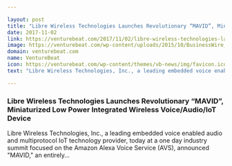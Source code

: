 ```yaml
---

layout: post
title: "Libre Wireless Technologies Launches Revolutionary “MAVID”, Miniaturized Low Power Integrated Wireless Voice/Audio/IoT Device"
date: 2017-11-02
link: https://venturebeat.com/2017/11/02/libre-wireless-technologies-launches-revolutionary-mavid-miniaturized-low-power-integrated-wireless-voiceaudioiot-device/
image: https://venturebeat.com/wp-content/uploads/2015/10/BusinessWire_FeaturedImage.jpg?fit=285%2C180&strip=all
domain: venturebeat.com
name: VentureBeat
icon: https://venturebeat.com/wp-content/themes/vb-news/img/favicon.ico
text: "Libre Wireless Technologies, Inc., a leading embedded voice enabled audio and multiprotocol IoT technology provider, today at a one day industry summit focused on the Amazon Alexa Voice Service (AVS), announced "MAVID," an entirely..."

---
```


### Libre Wireless Technologies Launches Revolutionary “MAVID”, Miniaturized Low Power Integrated Wireless Voice/Audio/IoT Device

Libre Wireless Technologies, Inc., a leading embedded voice enabled audio and multiprotocol IoT technology provider, today at a one day industry summit focused on the Amazon Alexa Voice Service (AVS), announced "MAVID," an entirely...